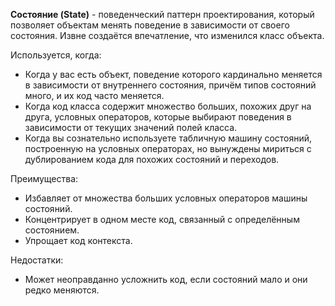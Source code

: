 **Cостояние (State)** - поведенческий паттерн проектирования, который позволяет объектам менять поведение в зависимости
от своего состояния. Извне создаётся впечатление, что изменился класс объекта.

Используется, когда:
+ Когда у вас есть объект, поведение которого кардинально меняется в зависимости от внутреннего состояния, причём типов 
состояний много, и их код часто меняется.
+ Когда код класса содержит множество больших, похожих друг на друга, условных операторов, которые выбирают поведения 
в зависимости от текущих значений полей класса.
+ Когда вы сознательно используете табличную машину состояний, построенную на условных операторах, но 
вынуждены мириться с дублированием кода для похожих состояний и переходов.

Преимущества:
+ Избавляет от множества больших условных операторов машины состояний.
+ Концентрирует в одном месте код, связанный с определённым состоянием.
+ Упрощает код контекста.

Недостатки:
+ Может неоправданно усложнить код, если состояний мало и они редко меняются.
